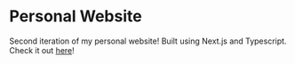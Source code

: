 # Personal Website

Second iteration of my personal website! Built using Next.js and Typescript. Check it out [here](https://personal-website-seven-plum.vercel.app/)!